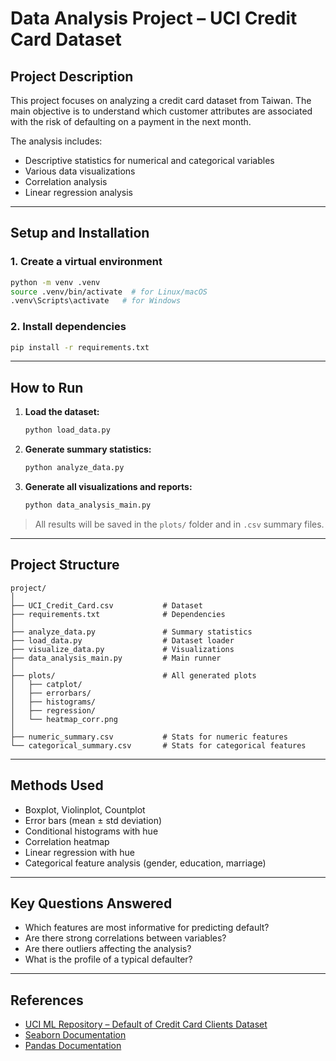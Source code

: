 #  Data Analysis Project – UCI Credit Card Dataset

##  Project Description

This project focuses on analyzing a credit card dataset from Taiwan. The main objective is to understand which customer attributes are associated with the risk of defaulting on a payment in the next month.

The analysis includes:
- Descriptive statistics for numerical and categorical variables
- Various data visualizations
- Correlation analysis
- Linear regression analysis

---

##  Setup and Installation

### 1. Create a virtual environment

```bash
python -m venv .venv
source .venv/bin/activate  # for Linux/macOS
.venv\Scripts\activate   # for Windows
```

### 2. Install dependencies

```bash
pip install -r requirements.txt
```

---

##  How to Run

1. **Load the dataset:**
   ```bash
   python load_data.py
   ```

2. **Generate summary statistics:**
   ```bash
   python analyze_data.py
   ```

3. **Generate all visualizations and reports:**
   ```bash
   python data_analysis_main.py
   ```

> All results will be saved in the `plots/` folder and in `.csv` summary files.

---

##  Project Structure

```
project/
│
├── UCI_Credit_Card.csv           # Dataset
├── requirements.txt              # Dependencies
│
├── analyze_data.py               # Summary statistics
├── load_data.py                  # Dataset loader
├── visualize_data.py             # Visualizations
├── data_analysis_main.py         # Main runner
│
├── plots/                        # All generated plots
│   ├── catplot/
│   ├── errorbars/
│   ├── histograms/
│   ├── regression/
│   └── heatmap_corr.png
│
├── numeric_summary.csv           # Stats for numeric features
└── categorical_summary.csv       # Stats for categorical features
```

---

##  Methods Used

- Boxplot, Violinplot, Countplot
- Error bars (mean ± std deviation)
- Conditional histograms with hue
- Correlation heatmap
- Linear regression with hue
- Categorical feature analysis (gender, education, marriage)

---

##  Key Questions Answered

- Which features are most informative for predicting default?
- Are there strong correlations between variables?
- Are there outliers affecting the analysis?
- What is the profile of a typical defaulter?

---


##  References

- [UCI ML Repository – Default of Credit Card Clients Dataset](https://archive.ics.uci.edu/ml/datasets/default+of+credit+card+clients)
- [Seaborn Documentation](https://seaborn.pydata.org/)
- [Pandas Documentation](https://pandas.pydata.org/)
